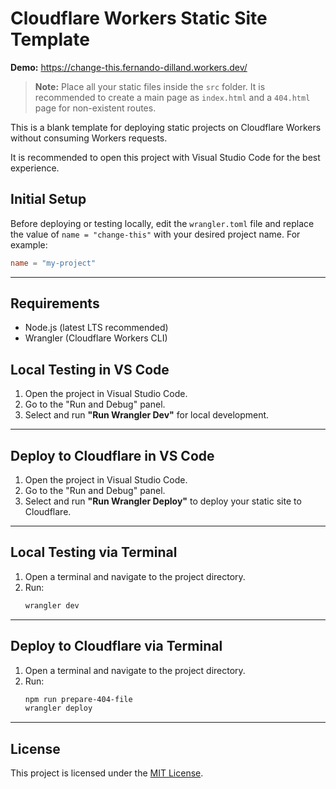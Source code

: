
# Cloudflare Workers Static Site Template

**Demo:** https://change-this.fernando-dilland.workers.dev/

> **Note:** Place all your static files inside the `src` folder. It is recommended to create a main page as `index.html` and a `404.html` page for non-existent routes.

This is a blank template for deploying static projects on Cloudflare Workers without consuming Workers requests.

It is recommended to open this project with Visual Studio Code for the best experience.

## Initial Setup

Before deploying or testing locally, edit the `wrangler.toml` file and replace the value of `name = "change-this"` with your desired project name. For example:

```toml
name = "my-project"
```

---

## Requirements

- Node.js (latest LTS recommended)
- Wrangler (Cloudflare Workers CLI)


## Local Testing in VS Code

1. Open the project in Visual Studio Code.
2. Go to the "Run and Debug" panel.
3. Select and run **"Run Wrangler Dev"** for local development.

---

## Deploy to Cloudflare in VS Code

1. Open the project in Visual Studio Code.
2. Go to the "Run and Debug" panel.
3. Select and run **"Run Wrangler Deploy"** to deploy your static site to Cloudflare.

---


## Local Testing via Terminal

1. Open a terminal and navigate to the project directory.
2. Run:
   ```sh
   wrangler dev
   ```

---

## Deploy to Cloudflare via Terminal

1. Open a terminal and navigate to the project directory.
2. Run:
   ```sh
   npm run prepare-404-file
   wrangler deploy
   ```

---

## License

This project is licensed under the [MIT License](./LICENSE).
